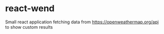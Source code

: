 # react-wend
Small react application fetching data from https://openweathermap.org/api to show custom results
